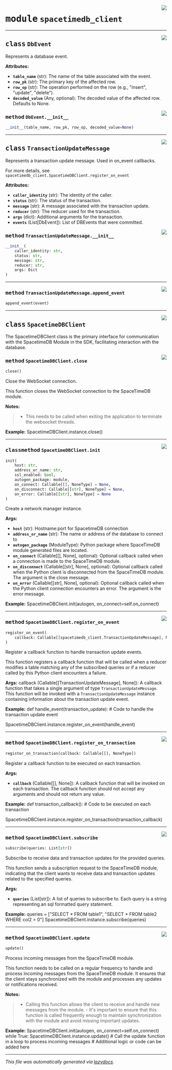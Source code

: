 <!-- markdownlint-disable -->

<a href="..\spacetimedb_client.py#L0"><img align="right" style="float:right;" src="https://img.shields.io/badge/-source-cccccc?style=flat-square"></a>

# <kbd>module</kbd> `spacetimedb_client`






---

<a href="..\spacetimedb_client.py#L11"><img align="right" style="float:right;" src="https://img.shields.io/badge/-source-cccccc?style=flat-square"></a>

## <kbd>class</kbd> `DbEvent`
Represents a database event. 



**Attributes:**
 
 - <b>`table_name`</b> (str):  The name of the table associated with the event. 
 - <b>`row_pk`</b> (str):  The primary key of the affected row. 
 - <b>`row_op`</b> (str):  The operation performed on the row (e.g., "insert", "update", "delete"). 
 - <b>`decoded_value`</b> (Any, optional):  The decoded value of the affected row. Defaults to None. 

<a href="..\spacetimedb_client.py#L21"><img align="right" style="float:right;" src="https://img.shields.io/badge/-source-cccccc?style=flat-square"></a>

### <kbd>method</kbd> `DbEvent.__init__`

```python
__init__(table_name, row_pk, row_op, decoded_value=None)
```









---

<a href="..\spacetimedb_client.py#L48"><img align="right" style="float:right;" src="https://img.shields.io/badge/-source-cccccc?style=flat-square"></a>

## <kbd>class</kbd> `TransactionUpdateMessage`
Represents a transaction update message. Used in on_event callbacks. 

For more details, see `spacetimedb_client.SpacetimeDBClient.register_on_event` 



**Attributes:**
 
 - <b>`caller_identity`</b> (str):  The identity of the caller. 
 - <b>`status`</b> (str):  The status of the transaction. 
 - <b>`message`</b> (str):  A message associated with the transaction update. 
 - <b>`reducer`</b> (str):  The reducer used for the transaction. 
 - <b>`args`</b> (dict):  Additional arguments for the transaction. 
 - <b>`events`</b> (List[DbEvent]):  List of DBEvents that were committed. 

<a href="..\spacetimedb_client.py#L62"><img align="right" style="float:right;" src="https://img.shields.io/badge/-source-cccccc?style=flat-square"></a>

### <kbd>method</kbd> `TransactionUpdateMessage.__init__`

```python
__init__(
    caller_identity: str,
    status: str,
    message: str,
    reducer: str,
    args: Dict
)
```








---

<a href="..\spacetimedb_client.py#L36"><img align="right" style="float:right;" src="https://img.shields.io/badge/-source-cccccc?style=flat-square"></a>

### <kbd>method</kbd> `TransactionUpdateMessage.append_event`

```python
append_event(event)
```






---

<a href="..\spacetimedb_client.py#L71"><img align="right" style="float:right;" src="https://img.shields.io/badge/-source-cccccc?style=flat-square"></a>

## <kbd>class</kbd> `SpacetimeDBClient`
The SpacetimeDBClient class is the primary interface for communication with the SpacetimeDB Module in the SDK, facilitating interaction with the database. 

<a href="..\spacetimedb_client.py#L97"><img align="right" style="float:right;" src="https://img.shields.io/badge/-source-cccccc?style=flat-square"></a>

### <kbd>method</kbd> `SpacetimeDBClient.close`

```python
close()
```

Close the WebSocket connection. 

This function closes the WebSocket connection to the SpaceTimeDB module. 



**Notes:**

> - This needs to be called when exiting the application to terminate the websocket threads. 
>

**Example:**
  SpacetimeDBClient.instance.close() 

---

<a href="..\spacetimedb_client.py#L78"><img align="right" style="float:right;" src="https://img.shields.io/badge/-source-cccccc?style=flat-square"></a>

### <kbd>classmethod</kbd> `SpacetimeDBClient.init`

```python
init(
    host: str,
    address_or_name: str,
    ssl_enabled: bool,
    autogen_package: module,
    on_connect: Callable[[], NoneType] = None,
    on_disconnect: Callable[[str], NoneType] = None,
    on_error: Callable[[str], NoneType] = None
)
```

Create a network manager instance. 



**Args:**
 
 - <b>`host`</b> (str):  Hostname:port for SpacetimeDB connection 
 - <b>`address_or_name`</b> (str):  The name or address of the database to connect to 
 - <b>`autogen_package`</b> (ModuleType):  Python package where SpaceTimeDB module generated files are located.             
 - <b>`on_connect`</b> (Callable[[], None], optional):  Optional callback called when a connection is made to the SpaceTimeDB module. 
 - <b>`on_disconnect`</b> (Callable[[str], None], optional):  Optional callback called when the Python client is disconnected from the SpaceTimeDB module. The argument is the close message. 
 - <b>`on_error`</b> (Callable[[str], None], optional):  Optional callback called when the Python client connection encounters an error. The argument is the error message. 



**Example:**
 SpacetimeDBClient.init(autogen, on_connect=self.on_connect) 

---

<a href="..\spacetimedb_client.py#L199"><img align="right" style="float:right;" src="https://img.shields.io/badge/-source-cccccc?style=flat-square"></a>

### <kbd>method</kbd> `SpacetimeDBClient.register_on_event`

```python
register_on_event(
    callback: Callable[[spacetimedb_client.TransactionUpdateMessage], NoneType]
)
```

Register a callback function to handle transaction update events. 

This function registers a callback function that will be called when a reducer modifies a table matching any of the subscribed queries or if a reducer called by this Python client encounters a failure. 



**Args:**
  callback (Callable[[TransactionUpdateMessage], None]):  A callback function that takes a single argument of type `TransactionUpdateMessage`.  This function will be invoked with a `TransactionUpdateMessage` instance containing information  about the transaction update event.         



**Example:**
  def handle_event(transaction_update):  # Code to handle the transaction update event 

 SpacetimeDBClient.instance.register_on_event(handle_event) 

---

<a href="..\spacetimedb_client.py#L180"><img align="right" style="float:right;" src="https://img.shields.io/badge/-source-cccccc?style=flat-square"></a>

### <kbd>method</kbd> `SpacetimeDBClient.register_on_transaction`

```python
register_on_transaction(callback: Callable[[], NoneType])
```

Register a callback function to be executed on each transaction. 



**Args:**
 
 - <b>`callback`</b> (Callable[[], None]):  A callback function that will be invoked on each transaction.  The callback function should not accept any arguments and should not return any value. 



**Example:**
 def transaction_callback():  # Code to be executed on each transaction 

SpacetimeDBClient.instance.register_on_transaction(transaction_callback) 

---

<a href="..\spacetimedb_client.py#L160"><img align="right" style="float:right;" src="https://img.shields.io/badge/-source-cccccc?style=flat-square"></a>

### <kbd>method</kbd> `SpacetimeDBClient.subscribe`

```python
subscribe(queries: List[str])
```

Subscribe to receive data and transaction updates for the provided queries. 

This function sends a subscription request to the SpaceTimeDB module, indicating that the client wants to receive data and transaction updates related to the specified queries. 



**Args:**
 
 - <b>`queries`</b> (List[str]):  A list of queries to subscribe to. Each query is a string representing  an sql formatted query statement. 



**Example:**
 queries = ["SELECT * FROM table1", "SELECT * FROM table2 WHERE col2 = 0"] SpacetimeDBClient.instance.subscribe(queries) 

---

<a href="..\spacetimedb_client.py#L125"><img align="right" style="float:right;" src="https://img.shields.io/badge/-source-cccccc?style=flat-square"></a>

### <kbd>method</kbd> `SpacetimeDBClient.update`

```python
update()
```

Process incoming messages from the SpaceTimeDB module. 

This function needs to be called on a regular frequency to handle and process incoming messages from the SpaceTimeDB module. It ensures that the client stays synchronized with the module and processes any updates or notifications received. 



**Notes:**

> - Calling this function allows the client to receive and handle new messages from the module. - It's important to ensure that this function is called frequently enough to maintain synchronization with the module and avoid missing important updates. 
>

**Example:**
  SpacetimeDBClient.init(autogen, on_connect=self.on_connect)  while True:  SpacetimeDBClient.instance.update()  # Call the update function in a loop to process incoming messages  # Additional logic or code can be added here 




---

_This file was automatically generated via [lazydocs](https://github.com/ml-tooling/lazydocs)._
